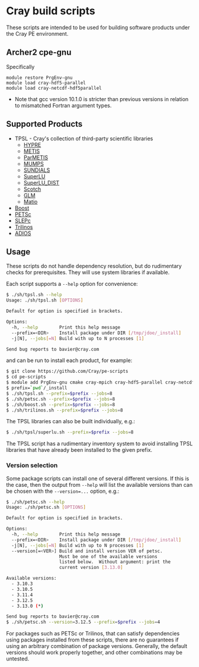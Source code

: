 # Cray build scripts

These scripts are intended to be used for building
software products under the Cray PE environment.

## Archer2 cpe-gnu

Specifically
```
module restore PrgEnv-gnu
module load cray-hdf5-parallel
module load cray-netcdf-hdf5parallel
```
* Note that gcc version 10.1.0 is stricter than previous versions in relation
to mismatched Fortran argument types.

## Supported Products

* TPSL - Cray's collection of third-party scientific libraries
  * [HYPRE](https://www.llnl.gov/casc/hypre/)
  * [METIS](http://glaros.dtc.umn.edu/gkhome/metis/metis/overview)
  * [ParMETIS](http://glaros.dtc.umn.edu/gkhome/metis/parmetis/overview)
  * [MUMPS](http://mumps.enseeiht.fr/)
  * [SUNDIALS](https://computation.llnl.gov/projects/sundials)
  * [SuperLU](https://crd-legacy.lbl.gov/~xiaoye/SuperLU/)
  * [SuperLU_DIST](https://crd-legacy.lbl.gov/~xiaoye/SuperLU/)
  * [Scotch](http://www.labri.fr/perso/pelegrin/scotch/)
  * [GLM](https://github.com/g-truc/glm)
  * [Matio](https://sourceforge.net/projects/matio/)
* [Boost](https://www.boost.org/)
* [PETSc](https://www.mcs.anl.gov/petsc/)
* [SLEPc](https://slepc.upv.es)
* [Trilinos](https://www.trilinos.org)
* [ADIOS](https://www.olcf.ornl.gov/center-projects/adios/)

## Usage
These scripts do not handle dependency resolution,
but do rudimentary checks for prerequisites.  They will use system libraries if available.

Each script supports a `--help` option for convenience:
```sh
$ ./sh/tpsl.sh --help
Usage: ./sh/tpsl.sh [OPTIONS]

Default for option is specified in brackets.

Options:
  -h, --help        Print this help message
  --prefix=<DIR>    Install package under DIR [/tmp/jdoe/_install]
  -j[N], --jobs[=N] Build with up to N processes [1]

Send bug reports to bavier@cray.com
```

and can be run to install each product, for example:

```sh
$ git clone https://github.com/Cray/pe-scripts
$ cd pe-scripts
$ module add PrgEnv-gnu cmake cray-mpich cray-hdf5-parallel cray-netcdf-hdf5parallel
$ prefix=`pwd`/_install
$ ./sh/tpsl.sh --prefix=$prefix --jobs=8
$ ./sh/petsc.sh --prefix=$prefix --jobs=8
$ ./sh/boost.sh --prefix=$prefix --jobs=8
$ ./sh/trilinos.sh --prefix=$prefix --jobs=8
```
The TPSL libraries can also be built individually, e.g.:
```sh
$ ./sh/tpsl/superlu.sh --prefix=$prefix --jobs=8
```
The TPSL script has a rudimentary inventory system to avoid installing
TPSL libraries that have already been installed to the given prefix.

### Version selection

Some package scripts can install one of several different versions.
If this is the case, then the output from `--help` will list the
available versions than can be chosen with the `--version=...` option,
e.g.:
```sh
$ ./sh/petsc.sh --help
Usage: ./sh/petsc.sh [OPTIONS]

Default for option is specified in brackets.

Options:
  -h, --help        Print this help message
  --prefix=<DIR>    Install package under DIR [/tmp/jdoe/_install]
  -j[N], --jobs[=N] Build with up to N processes [1]
  --version[=<VER>] Build and install version VER of petsc.
                    Must be one of the available versions
                    listed below.  Without argument: print the
                    current version [3.13.0]

Available versions:
  - 3.10.3
  - 3.10.5
  - 3.11.4
  - 3.12.5
  - 3.13.0 (*)

Send bug reports to bavier@cray.com
$ ./sh/petsc.sh --version=3.12.5 --prefix=$prefix --jobs=4
```

For packages such as PETSc or Trilinos, that can satisfy dependencies
using packages installed from these scripts, there are no guarantees
if using an arbitrary combination of package versions.  Generally, the
default versions should work properly together, and other combinations
may be untested.
